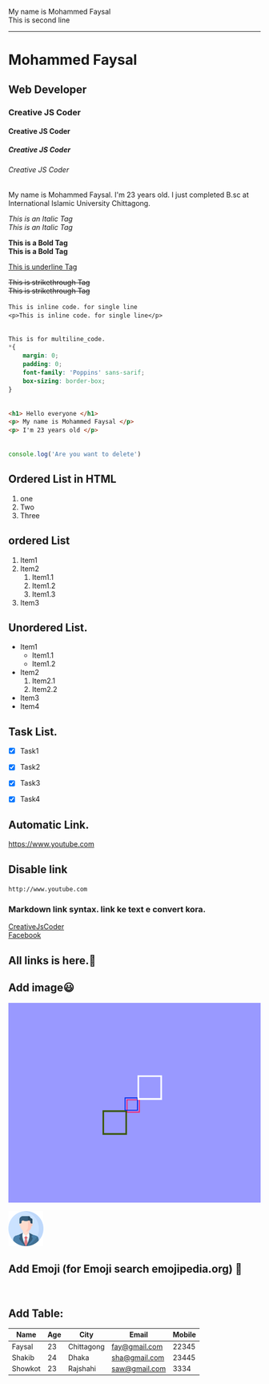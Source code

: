 <!--Markdown tutorial-->
<!--Here we will know markdodwn systex-->
My name is Mohammed Faysal  
This is second line

---

# Mohammed Faysal
## Web Developer
### Creative JS Coder
#### Creative JS Coder
##### Creative JS Coder
###### Creative JS Coder

<p>My name is Mohammed Faysal. I'm 23 years old. I just completed B.sc at International Islamic University Chittagong.</p>

<i>This is an Italic Tag</i>  
_This is an Italic Tag_


<b>This is a Bold Tag </b>  
__This is a Bold Tag__


<u> This is underline Tag </u>


<del> This is strikethrough Tag </del>  
~~This is strikethrough Tag~~

`This is inline code. for single line`  
`<p>This is inline code. for single line</p>`

```css

This is for multiline_code.  
*{
    margin: 0;
    padding: 0;
    font-family: 'Poppins' sans-sarif;
    box-sizing: border-box;
}

```

```html

<h1> Hello everyone </h1>
<p> My name is Mohammed Faysal </p>
<p> I'm 23 years old </p>

```

```javascript

console.log('Are you want to delete')

```

## Ordered List in HTML
<ol> 
    <li>one</li>
    <li>Two</li>
    <li>Three</li>
</ol>

## ordered List
1. Item1
2. Item2
    1. Item1.1
    2. Item1.2
    3. Item1.3
3. Item3 



## Unordered List.
- Item1
    - Item1.1
    - Item1.2
- Item2
    1. Item2.1
    2. Item2.2
- Item3
- Item4 


## Task List.
- [x] Task1
- [x] Task2
- [x] Task3
- [x] Task4


## Automatic Link.
https://www.youtube.com


## Disable link
`http://www.youtube.com`


### Markdown link syntax. link ke text e convert kora.
[CreativeJsCoder][youtubelink]  
[Facebook][facebook]


## All links is here.🤗
[Websitelink]: https://www.website.com
[youtubelink]: https://www.youtube.com
[developerlink]: https://www.developer.com
[facebook]: https://www.facebook.com


## Add image😃
![alt text](./image/pic01.png)

<img src="./image/pic02.png" width = 70; height = 70 title= "My profile">


## Add Emoji (for Emoji search emojipedia.org) 💖

<br>

## Add Table:
| Name | Age | City | Email | Mobile |
| ----- | ---- | --- | ---- | ---- |
| Faysal | 23 | Chittagong | fay@gmail.com | 22345 |
| Shakib | 24 | Dhaka | sha@gmail.com | 23445 |
| Showkot | 23 | Rajshahi | saw@gmail.com | 3334 |


